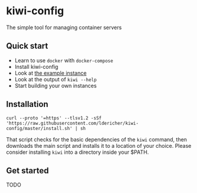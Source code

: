 # kiwi-config

The simple tool for managing container servers

## Quick start

- Learn to use `docker` with `docker-compose`
- Install kiwi-config
- Look at [the example instance](./example/)
- Look at the output of `kiwi --help`
- Start building your own instances

## Installation

```shell script
curl --proto '=https' --tlsv1.2 -sSf 'https://raw.githubusercontent.com/ldericher/kiwi-config/master/install.sh' | sh
```

That script checks for the basic dependencies of the `kiwi` command, then downloads the main script and installs it to a location of your choice. Please consider installing `kiwi` into a directory inside your $PATH.

## Get started

TODO  

